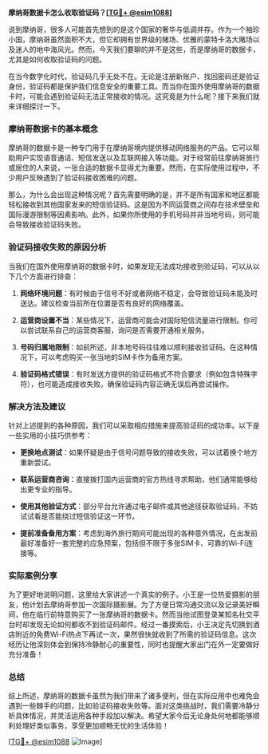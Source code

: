 **摩纳哥数据卡怎么收取验证码？[[TG💪+ @esim1088](https://t.me/s/esim1088)]**

说到摩纳哥，很多人可能首先想到的是这个国家的奢华与低调并存。作为一个袖珍小国，摩纳哥虽然面积不大，但它却拥有世界级的赌场、优雅的蒙特卡洛大赌场以及迷人的地中海风光。然而，今天我们要聊的并不是这些，而是摩纳哥的数据卡，尤其是如何收取验证码的问题。

在当今数字化时代，验证码几乎无处不在。无论是注册新账户、找回密码还是验证身份，验证码都是保护我们信息安全的重要工具。而当你在国外使用摩纳哥的数据卡时，可能会遇到验证码无法正常接收的情况。这究竟是为什么呢？接下来我们就来详细探讨一下。

### 摩纳哥数据卡的基本概念

摩纳哥的数据卡是一种专门用于在摩纳哥境内提供移动网络服务的产品。它可以帮助用户实现语音通话、短信发送以及互联网接入等功能。对于经常前往摩纳哥旅行或居住的人来说，一张合适的数据卡显得尤为重要。然而，在实际使用过程中，不少用户反映遇到了验证码接收困难的问题。

那么，为什么会出现这种情况呢？首先需要明确的是，并不是所有国家和地区都能轻松接收到其他国家发来的短信验证码。这是因为不同运营商之间存在技术壁垒和国际漫游限制等因素影响。此外，如果你所使用的手机号码并非当地号码，则可能会导致接收验证码失败。

### 验证码接收失败的原因分析

当我们在国外使用摩纳哥的数据卡时，如果发现无法成功接收到验证码，可以从以下几个方面进行排查：

1. **网络环境问题**：有时候由于信号不好或者网络不稳定，会导致验证码未能及时送达。建议检查当前所在位置是否有良好的网络覆盖。
   
2. **运营商设置不当**：某些情况下，运营商可能会对国际短信流量进行限制。你可以尝试联系自己的运营商客服，询问是否需要开通相关服务。
   
3. **号码归属地限制**：如前所述，非本地号码往往难以顺利接收验证码。在这种情况下，可以考虑购买一张当地的SIM卡作为备用方案。
   
4. **验证码格式错误**：有时发送方提供的验证码格式不符合要求（例如包含特殊字符），也可能造成接收失败。确保验证码内容正确无误后再尝试操作。

### 解决方法及建议

针对上述提到的各种原因，我们可以采取相应措施来提高验证码的成功率。以下是一些实用的小技巧供参考：

- **更换地点测试**：如果怀疑是由于信号问题导致的接收失败，可以试着换个地方重新尝试。
  
- **联系运营商咨询**：直接拨打国内运营商的官方热线寻求帮助，他们通常能够给出更专业的指导。
  
- **使用其他验证方式**：部分平台允许通过电子邮件或其他途径获取验证码，不妨试试看是否能绕过短信验证这一环节。
  
- **提前准备备用方案**：考虑到海外旅行期间可能出现的各种意外情况，在出发前最好准备好一套完整的应急预案，包括但不限于多张SIM卡、可靠的Wi-Fi连接等。

### 实际案例分享

为了更好地说明问题，这里给大家讲述一个真实的例子。小王是一位热爱摄影的朋友，他计划去摩纳哥参加一次国际摄影展。为了方便日常沟通交流以及记录美好瞬间，他在临行前特意购买了一张摩纳哥的数据卡。然而当他试图登录某知名社交平台时却发现无论如何都收不到验证码邮件。经过一番摸索后，小王决定先切换到酒店附近的免费Wi-Fi热点下再试一次，果然很快就收到了所需的验证码信息。这次经历让他深刻体会到保持冷静耐心的重要性，同时也提醒大家出门在外一定要做好充分准备！

### 总结

综上所述，摩纳哥的数据卡虽然为我们带来了诸多便利，但在实际应用中也难免会遇到一些棘手的问题，比如验证码接收失败等。面对这类挑战时，我们需要冷静分析具体情况，并灵活运用各种手段加以解决。希望大家今后无论身处何地都能够顺利处理好类似事务，享受更加顺畅无忧的生活体验！

[[TG💪+ @esim1088](https://t.me/s/esim1088) ![Image](https://i.postimg.cc/4NQfJmqS/Snipaste-2025-05-13-00-14-12.png)]
